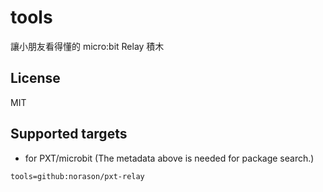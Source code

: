 # tools

讓小朋友看得懂的 micro:bit Relay 積木

## License

MIT

## Supported targets

* for PXT/microbit
(The metadata above is needed for package search.)

```package
tools=github:norason/pxt-relay
```

